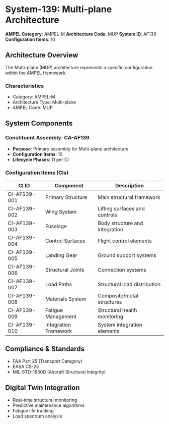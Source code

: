 # System-139: Multi-plane Architecture

**AMPEL Category**: AMPEL-M
**Architecture Code**: MUP
**System ID**: AF139
**Configuration Items**: 10

## Architecture Overview

The Multi-plane (MUP) architecture represents a specific configuration within the AMPEL framework.

### Characteristics
- Category: AMPEL-M
- Architecture Type: Multi-plane
- AMPEL Code: MUP

## System Components

### Constituent Assembly: CA-AF139
- **Purpose**: Primary assembly for Multi-plane architecture
- **Configuration Items**: 10
- **Lifecycle Phases**: 11 per CI

### Configuration Items (CIs)

| CI ID | Component | Description |
|-------|-----------|-------------|
| CI-AF139-001 | Primary Structure | Main structural framework |
| CI-AF139-002 | Wing System | Lifting surfaces and controls |
| CI-AF139-003 | Fuselage | Body structure and integration |
| CI-AF139-004 | Control Surfaces | Flight control elements |
| CI-AF139-005 | Landing Gear | Ground support systems |
| CI-AF139-006 | Structural Joints | Connection systems |
| CI-AF139-007 | Load Paths | Structural load distribution |
| CI-AF139-008 | Materials System | Composite/metal structures |
| CI-AF139-009 | Fatigue Management | Structural health monitoring |
| CI-AF139-010 | Integration Framework | System integration elements |

## Compliance & Standards
- FAA Part 25 (Transport Category)
- EASA CS-25
- MIL-STD-1530D (Aircraft Structural Integrity)

## Digital Twin Integration
- Real-time structural monitoring
- Predictive maintenance algorithms
- Fatigue life tracking
- Load spectrum analysis
